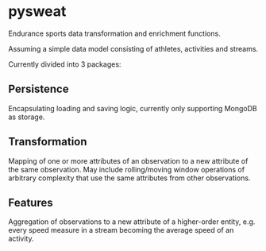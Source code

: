 # pysweat
Endurance sports data transformation and enrichment functions.

Assuming a simple data model consisting of athletes, activities and streams.

Currently divided into 3 packages:

## Persistence
Encapsulating loading and saving logic, currently only supporting MongoDB as storage.

## Transformation
Mapping of one or more attributes of an observation to a new attribute of the same observation. May include
rolling/moving window operations of arbitrary complexity that use the same attributes from other observations.

## Features
Aggregation of observations to a new attribute of a higher-order entity, e.g. every speed measure in a stream
becoming the average speed of an activity.